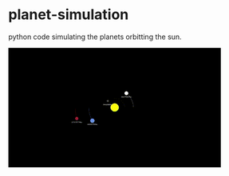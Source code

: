 # planet-simulation

python code simulating the planets orbitting the sun. 

![Alt Text](/planet.gif)
